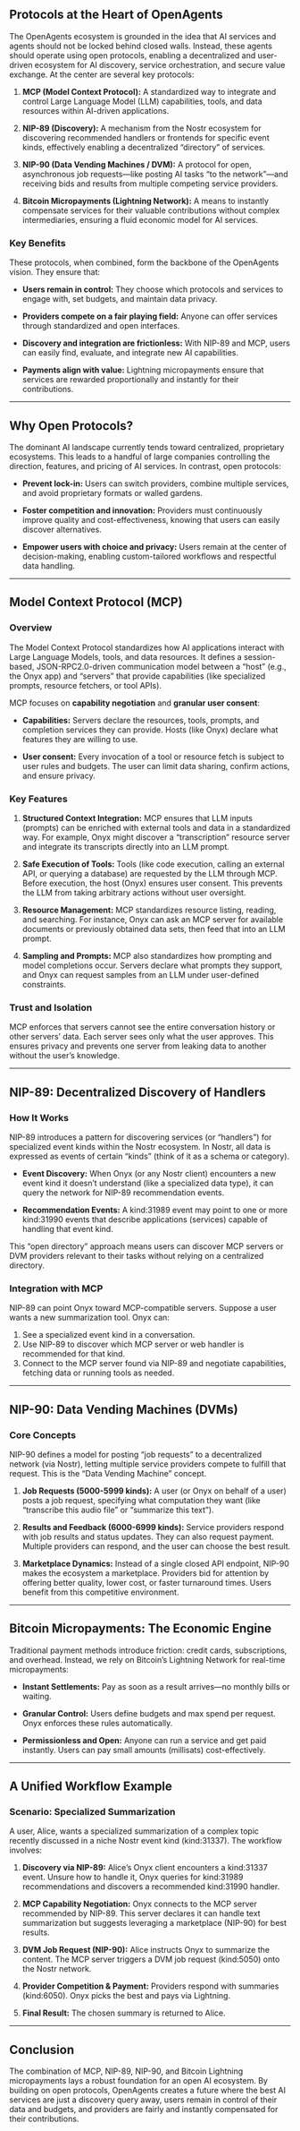 ## Protocols at the Heart of OpenAgents

The OpenAgents ecosystem is grounded in the idea that AI services and agents should not be locked behind closed walls. Instead, these agents should operate using open protocols, enabling a decentralized and user-driven ecosystem for AI discovery, service orchestration, and secure value exchange. At the center are several key protocols:

1. **MCP (Model Context Protocol):**
   A standardized way to integrate and control Large Language Model (LLM) capabilities, tools, and data resources within AI-driven applications.

2. **NIP-89 (Discovery):**
   A mechanism from the Nostr ecosystem for discovering recommended handlers or frontends for specific event kinds, effectively enabling a decentralized “directory” of services.

3. **NIP-90 (Data Vending Machines / DVM):**
   A protocol for open, asynchronous job requests—like posting AI tasks “to the network”—and receiving bids and results from multiple competing service providers.

4. **Bitcoin Micropayments (Lightning Network):**
   A means to instantly compensate services for their valuable contributions without complex intermediaries, ensuring a fluid economic model for AI services.

### Key Benefits

These protocols, when combined, form the backbone of the OpenAgents vision. They ensure that:

- **Users remain in control:**
  They choose which protocols and services to engage with, set budgets, and maintain data privacy.

- **Providers compete on a fair playing field:**
  Anyone can offer services through standardized and open interfaces.

- **Discovery and integration are frictionless:**
  With NIP-89 and MCP, users can easily find, evaluate, and integrate new AI capabilities.

- **Payments align with value:**
  Lightning micropayments ensure that services are rewarded proportionally and instantly for their contributions.

---

## Why Open Protocols?

The dominant AI landscape currently tends toward centralized, proprietary ecosystems. This leads to a handful of large companies controlling the direction, features, and pricing of AI services. In contrast, open protocols:

- **Prevent lock-in:**
  Users can switch providers, combine multiple services, and avoid proprietary formats or walled gardens.

- **Foster competition and innovation:**
  Providers must continuously improve quality and cost-effectiveness, knowing that users can easily discover alternatives.

- **Empower users with choice and privacy:**
  Users remain at the center of decision-making, enabling custom-tailored workflows and respectful data handling.

---

## Model Context Protocol (MCP)

### Overview

The Model Context Protocol standardizes how AI applications interact with Large Language Models, tools, and data resources. It defines a session-based, JSON-RPC2.0-driven communication model between a “host” (e.g., the Onyx app) and “servers” that provide capabilities (like specialized prompts, resource fetchers, or tool APIs).

MCP focuses on **capability negotiation** and **granular user consent**:

- **Capabilities:**
  Servers declare the resources, tools, prompts, and completion services they can provide. Hosts (like Onyx) declare what features they are willing to use.

- **User consent:**
  Every invocation of a tool or resource fetch is subject to user rules and budgets. The user can limit data sharing, confirm actions, and ensure privacy.

### Key Features

1. **Structured Context Integration:**
   MCP ensures that LLM inputs (prompts) can be enriched with external tools and data in a standardized way. For example, Onyx might discover a “transcription” resource server and integrate its transcripts directly into an LLM prompt.

2. **Safe Execution of Tools:**
   Tools (like code execution, calling an external API, or querying a database) are requested by the LLM through MCP. Before execution, the host (Onyx) ensures user consent. This prevents the LLM from taking arbitrary actions without user oversight.

3. **Resource Management:**
   MCP standardizes resource listing, reading, and searching. For instance, Onyx can ask an MCP server for available documents or previously obtained data sets, then feed that into an LLM prompt.

4. **Sampling and Prompts:**
   MCP also standardizes how prompting and model completions occur. Servers declare what prompts they support, and Onyx can request samples from an LLM under user-defined constraints.

### Trust and Isolation

MCP enforces that servers cannot see the entire conversation history or other servers’ data. Each server sees only what the user approves. This ensures privacy and prevents one server from leaking data to another without the user’s knowledge.

---

## NIP-89: Decentralized Discovery of Handlers

### How It Works

NIP-89 introduces a pattern for discovering services (or “handlers”) for specialized event kinds within the Nostr ecosystem. In Nostr, all data is expressed as events of certain “kinds” (think of it as a schema or category).

- **Event Discovery:**
  When Onyx (or any Nostr client) encounters a new event kind it doesn’t understand (like a specialized data type), it can query the network for NIP-89 recommendation events.

- **Recommendation Events:**
  A kind:31989 event may point to one or more kind:31990 events that describe applications (services) capable of handling that event kind.

This “open directory” approach means users can discover MCP servers or DVM providers relevant to their tasks without relying on a centralized directory.

### Integration with MCP

NIP-89 can point Onyx toward MCP-compatible servers. Suppose a user wants a new summarization tool. Onyx can:

1. See a specialized event kind in a conversation.
2. Use NIP-89 to discover which MCP server or web handler is recommended for that kind.
3. Connect to the MCP server found via NIP-89 and negotiate capabilities, fetching data or running tools as needed.

---

## NIP-90: Data Vending Machines (DVMs)

### Core Concepts

NIP-90 defines a model for posting “job requests” to a decentralized network (via Nostr), letting multiple service providers compete to fulfill that request. This is the “Data Vending Machine” concept.

1. **Job Requests (5000-5999 kinds):**
   A user (or Onyx on behalf of a user) posts a job request, specifying what computation they want (like “transcribe this audio file” or “summarize this text”).

2. **Results and Feedback (6000-6999 kinds):**
   Service providers respond with job results and status updates. They can also request payment. Multiple providers can respond, and the user can choose the best result.

3. **Marketplace Dynamics:**
   Instead of a single closed API endpoint, NIP-90 makes the ecosystem a marketplace. Providers bid for attention by offering better quality, lower cost, or faster turnaround times. Users benefit from this competitive environment.

---

## Bitcoin Micropayments: The Economic Engine

Traditional payment methods introduce friction: credit cards, subscriptions, and overhead. Instead, we rely on Bitcoin’s Lightning Network for real-time micropayments:

- **Instant Settlements:**
  Pay as soon as a result arrives—no monthly bills or waiting.

- **Granular Control:**
  Users define budgets and max spend per request. Onyx enforces these rules automatically.

- **Permissionless and Open:**
  Anyone can run a service and get paid instantly. Users can pay small amounts (millisats) cost-effectively.

---

## A Unified Workflow Example

### Scenario: Specialized Summarization

A user, Alice, wants a specialized summarization of a complex topic recently discussed in a niche Nostr event kind (kind:31337). The workflow involves:

1. **Discovery via NIP-89:**
   Alice’s Onyx client encounters a kind:31337 event. Unsure how to handle it, Onyx queries for kind:31989 recommendations and discovers a recommended kind:31990 handler.

2. **MCP Capability Negotiation:**
   Onyx connects to the MCP server recommended by NIP-89. This server declares it can handle text summarization but suggests leveraging a marketplace (NIP-90) for best results.

3. **DVM Job Request (NIP-90):**
   Alice instructs Onyx to summarize the content. The MCP server triggers a DVM job request (kind:5050) onto the Nostr network.

4. **Provider Competition & Payment:**
   Providers respond with summaries (kind:6050). Onyx picks the best and pays via Lightning.

5. **Final Result:**
   The chosen summary is returned to Alice.

---

## Conclusion

The combination of MCP, NIP-89, NIP-90, and Bitcoin Lightning micropayments lays a robust foundation for an open AI ecosystem. By building on open protocols, OpenAgents creates a future where the best AI services are just a discovery query away, users remain in control of their data and budgets, and providers are fairly and instantly compensated for their contributions.
